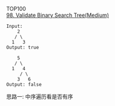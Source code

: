 TOP100  
[98. Validate Binary Search Tree(Medium)](https://leetcode.com/problems/validate-binary-search-tree/)

```
Input:
    2
   / \
  1   3
Output: true

    5
   / \
  1   4
     / \
    3   6
Output: false
```

思路一: 中序遍历看是否有序